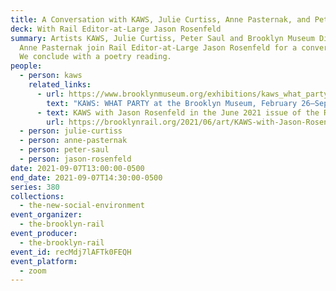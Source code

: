 ```yaml
---
title: A Conversation with KAWS, Julie Curtiss, Anne Pasternak, and Peter Saul
deck: With Rail Editor-at-Large Jason Rosenfeld
summary: Artists KAWS, Julie Curtiss, Peter Saul and Brooklyn Museum Director
  Anne Pasternak join Rail Editor-at-Large Jason Rosenfeld for a conversation.
  We conclude with a poetry reading.
people:
  - person: kaws
    related_links:
      - url: https://www.brooklynmuseum.org/exhibitions/kaws_what_party
        text: "KAWS: WHAT PARTY at the Brooklyn Museum, February 26–September 5, 2021 "
      - text: KAWS with Jason Rosenfeld in the June 2021 issue of the Rail
        url: https://brooklynrail.org/2021/06/art/KAWS-with-Jason-Rosenfeld
  - person: julie-curtiss
  - person: anne-pasternak
  - person: peter-saul
  - person: jason-rosenfeld
date: 2021-09-07T13:00:00-0500
end_date: 2021-09-07T14:30:00-0500
series: 380
collections:
  - the-new-social-environment
event_organizer:
  - the-brooklyn-rail
event_producer:
  - the-brooklyn-rail
event_id: recMdj7lAFTk0FEQH
event_platform:
  - zoom
---
```

